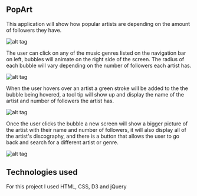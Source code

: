 ## PopArt
This application will show how popular artists are depending on the amount of followers they have.

![alt tag](https://cloud.githubusercontent.com/assets/12722575/24469560/17a1a7c4-1479-11e7-8603-708104ceb037.png)

The user can click on any of the music genres listed on the navigation bar on left, bubbles will animate on the right side of the screen. The radius of each bubble will vary depending on the number of followers each artist has.

![alt tag](https://cloud.githubusercontent.com/assets/12722575/24469785/f26cdc98-1479-11e7-9ac3-e2df08456df5.png)

When the user hovers over an artist a green stroke will be added to the the bubble being hovered, a tool tip will show up and display the name of the artist and number of followers the artist has.

![alt tag](https://cloud.githubusercontent.com/assets/12722575/24469944/7522dd86-147a-11e7-81dc-e0455016dbad.png)

Once the user clicks the bubble a new screen will show a bigger picture of the artist with their name and number of followers, it will also display all of the artist's discography, and there is a button that allows the user to go back and search for a different artist or genre.

![alt tag](https://cloud.githubusercontent.com/assets/12722575/24469990/9a9900f4-147a-11e7-8055-743018e2cab8.png)

## Technologies used

For this project I used HTML, CSS, D3 and jQuery

